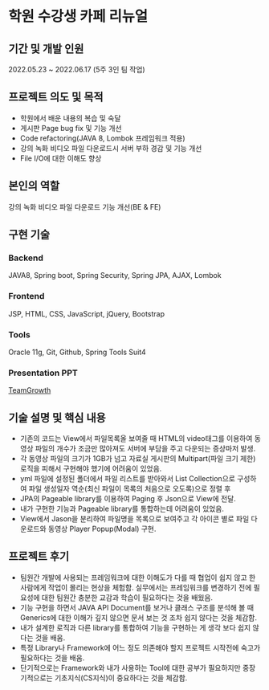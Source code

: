 # 학원 수강생 카페 리뉴얼

## 기간 및 개발 인원

2022.05.23 ~ 2022.06.17 (5주 3인 팀 작업)

## 프로젝트 의도 및 목적

- 학원에서 배운 내용의 복습 및 숙달
- 게시판 Page bug fix 및 기능 개선
- Code refactoring(JAVA 8, Lombok 프레임워크 적용)
- 강의 녹화 비디오 파일 다운로드시 서버 부하 경감 및 기능 개선
- File I/O에 대한 이해도 향상

## 본인의 역할

강의 녹화 비디오 파일 다운로드 기능 개선(BE & FE)

## 구현 기술

### Backend

JAVA8, Spring boot, Spring Security, Spring JPA, AJAX, Lombok

### Frontend

JSP, HTML, CSS, JavaScript, jQuery, Bootstrap

### Tools

Oracle 11g, Git, Github, Spring Tools Suit4

### Presentation PPT

[TeamGrowth](https://www.miricanvas.com/v/116znu7)

## 기술 설명 및 핵심 내용

- 기존의 코드는 View에서 파일목록올 보여줄 때 HTML의 video태그를 이용하여 동영상 파일의 개수가 조금만 많아져도 서버에 부담을 주고 다운되는 증상마저 발생.
- 각 동영상 파일의 크기가 1GB가 넘고 자료실 게시판의 Multipart(파일 크기 제한) 로직을 피해서 구현해야 했기에 어려움이 있었음.
- yml 파일에 설정된 폴더에서 파일 리스트를 받아와서 List Collection으로 구성하여 파일 생성일자 역순(최신 파일이 목록의 처음으로 오도록)으로 정렬 후
- JPA의 Pageable library를 이용하여 Paging 후 Json으로 View에 전달.
- 내가 구현한 기능과 Pageable library를 통합하는데 어려움이 있었음.
- View에서 Jason을 분리하여 파일명을 목록으로 보여주고 각 아이콘 별로 파일 다운로드와 동영상 Player Popup(Modal) 구현.

## 프로젝트 후기

- 팀원간 개발에 사용되는 프레임워크에 대한 이해도가 다를 때 협업이 쉽지 않고 한 사람에게 작업이 몰리는 현상을 체험함. 실무에서는 프레임워크를 변경하기 전에 필요성에 대한 팀원간 충분한 교감과 학습이 필요하다는 것을 배웠음.
- 기능 구현을 하면서 JAVA API Document를 보거나 클래스 구조를 분석해 볼 때 Generics에 대한 이해가 깊지 않으면 문서 보는 것 조차 쉽지 않다는 것을 체감함.
- 내가 설계한 로직과 다른 library를 통합하여 기능을 구현하는 게 생각 보다 쉽지 않다는 것을 배움.
- 특정 Library나 Framework에 어느 정도 의존해야 할지 프로젝트 시작전에 숙고가 필요하다는 것을 배움.
- 단기적으로는 Framework와 내가 사용하는 Tool에 대한 공부가 필요하지만 중장기적으로는 기초지식(CS지식)이 중요하다는 것을 체감함.
